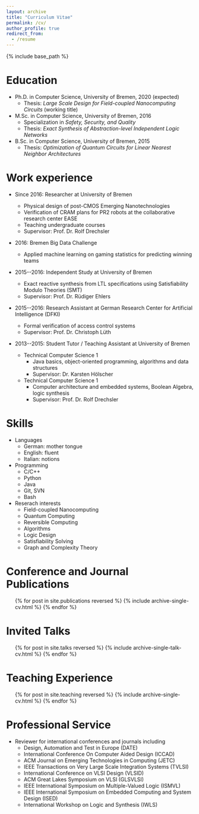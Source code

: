 ```yaml
---
layout: archive
title: "Curriculum Vitae"
permalink: /cv/
author_profile: true
redirect_from:
  - /resume
---
```


{% include base_path %}

Education
======
* Ph.D. in Computer Science, University of Bremen, 2020 (expected)
  * Thesis: _Large Scale Design for Field-coupled Nanocomputing Circuits_ (working title)
* M.Sc. in Computer Science, University of Bremen, 2016
  * Specialization in _Safety, Security, and Quality_
  * Thesis: _Exact Synthesis of Abstraction-level Independent Logic Networks_
* B.Sc. in Computer Science, University of Bremen, 2015
  * Thesis: _Optimization of Quantum Circuits for Linear Nearest Neighbor Architectures_

Work experience
======
* Since 2016: Researcher at University of Bremen
  * Physical design of post-CMOS Emerging Nanotechnologies
  * Verification of CRAM plans for PR2 robots at the collaborative research center EASE
  * Teaching undergraduate courses
  * Supervisor: Prof. Dr. Rolf Drechsler

* 2016: Bremen Big Data Challenge
  * Applied machine learning on gaming statistics for predicting winning teams

* 2015--2016: Independent Study at University of Bremen
  * Exact reactive synthesis from LTL specifications using Satisfiability Modulo Theories (SMT)
  * Supervisor: Prof. Dr. Rüdiger Ehlers

* 2015--2016: Research Assistant at German Research Center for Artificial Intelligence (DFKI)
  * Formal verification of access control systems
  * Supervisor: Prof. Dr. Christoph Lüth

* 2013--2015: Student Tutor / Teaching Assistant at University of Bremen
  * Technical Computer Science 1
    * Java basics, object-oriented programming, algorithms and data structures
    * Supervisor: Dr. Karsten Hölscher
  * Technical Computer Science 1
    * Computer architecture and embedded systems, Boolean Algebra, logic synthesis
    * Supervisor: Prof. Dr. Rolf Drechsler
  
Skills
======
* Languages
  * German: mother tongue
  * English: fluent
  * Italian: notions
* Programming
  * C/C++
  * Python
  * Java
  * Git, SVN
  * Bash
* Reserach interests
  * Field-coupled Nanocomputing
  * Quantum Computing
  * Reversible Computing
  * Algorithms
  * Logic Design
  * Satisfiability Solving
  * Graph and Complexity Theory

Conference and Journal Publications
======
  <ul>{% for post in site.publications reversed %}
    {% include archive-single-cv.html %}
  {% endfor %}</ul>
  
Invited Talks
======
  <ul>{% for post in site.talks reversed %}
    {% include archive-single-talk-cv.html %}
  {% endfor %}</ul>
  
Teaching Experience
======
  <ul>{% for post in site.teaching reversed %}
    {% include archive-single-cv.html %}
  {% endfor %}</ul>
  
Professional Service
======
* Reviewer for international conferences and journals including
  * Design, Automation and Test in Europe (DATE)
  * International Conference On Computer Aided Design (ICCAD)
  * ACM Journal on Emerging Technologies in Computing (JETC)
  * IEEE Transactions on Very Large Scale Integration Systems (TVLSI)
  * International Conference on VLSI Design (VLSID)
  * ACM Great Lakes Symposium on VLSI (GLSVLSI)
  * IEEE International Symposium on Multiple-Valued Logic (ISMVL)
  * IEEE International Symposium on Embedded Computing and System Design (ISED)
  * International Workshop on Logic and Synthesis (IWLS)
